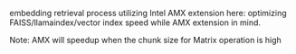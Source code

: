 embedding retrieval process utilizing Intel AMX extension here: optimizing FAISS/llamaindex/vector index speed while AMX extension in mind.

Note: AMX will speedup when the chunk size for Matrix operation is high

